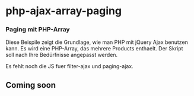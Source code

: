 # php-ajax-array-paging

### Paging mit PHP-Array
Diese Beispile zeigt die Grundlage, wie man PHP mit jQuery Ajax benutzen kann. 
Es wird eine PHP-Array, das mehrere Products enthaelt.
Der Skript soll nach Ihre Bedürfnisse angepasst werden.


Es fehlt noch die JS fuer filter-ajax und paging-ajax.

## Coming soon

